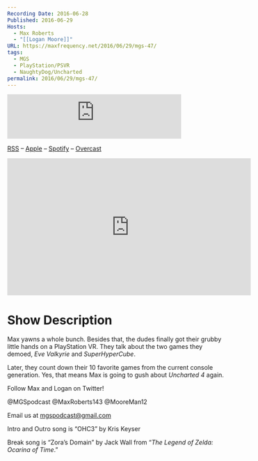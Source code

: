 ```yaml
---
Recording Date: 2016-06-28
Published: 2016-06-29
Hosts:
  - Max Roberts
  - "[[Logan Moore]]"
URL: https://maxfrequency.net/2016/06/29/mgs-47/
tags:
  - MGS
  - PlayStation/PSVR
  - NaughtyDog/Uncharted
permalink: 2016/06/29/mgs-47/
---
```

<iframe src="https://podcasters.spotify.com/pod/show/millennialgamingspeak/embed/episodes/Episode-47-We-Tried-PlayStation-VR-e1adhrn/a-a6ts421" height="102px" width="400px" frameborder="0" scrolling="no"></iframe>

[RSS](https://anchor.fm/s/74aa3858/podcast/rss) – [Apple](https://podcasts.apple.com/us/podcast/episode-3-gdc-wrap-up/id1000915981?i=1000542222515) – [Spotify](https://open.spotify.com/episode/7wePXT4Bt22LWifVLx3n8y) – [Overcast](https://overcast.fm/+EtIgeWxEU)

<div class=iframe-container>
<iframe width="560" height="315" src="https://www.youtube-nocookie.com/embed/GmHxxyd6NNw?si=n3v-JQiJ_2YyZe49" title="YouTube video player" frameborder="0" allow="accelerometer; autoplay; clipboard-write; encrypted-media; gyroscope; picture-in-picture; web-share" allowfullscreen></iframe>
</div>

# Show Description

Max yawns a whole bunch. Besides that, the dudes finally got their grubby little hands on a PlayStation VR. They talk about the two games they demoed, *Eve Valkyrie* and *SuperHyperCube*.

Later, they count down their 10 favorite games from the current console generation. Yes, that means Max is going to gush about *Uncharted 4* again.

Follow Max and Logan on Twitter!

@MGSpodcast
@MaxRoberts143
@MooreMan12

Email us at mgspodcast@gmail.com

Intro and Outro song is “OHC3” by Kris Keyser

Break song is “Zora’s Domain” by Jack Wall from “*The Legend of Zelda: Ocarina of Time*.”